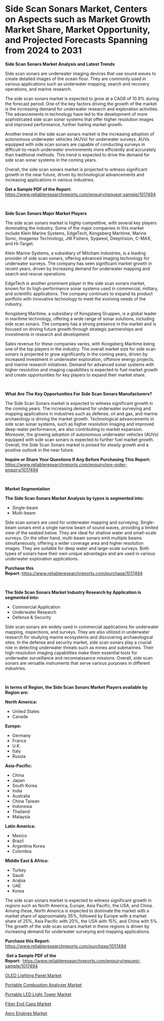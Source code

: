 <p><h1>Side Scan Sonars Market, Centers on Aspects such as Market Growth Market Share, Market Opportunity, and Projected Forecasts Spanning from 2024 to 2031</h1></p><p><strong>Side Scan Sonars Market Analysis and Latest Trends</strong></p>
<p><p>Side scan sonars are underwater imaging devices that use sound waves to create detailed images of the ocean floor. They are commonly used in various applications such as underwater mapping, search and recovery operations, and marine research.</p><p>The side scan sonars market is expected to grow at a CAGR of 10.9% during the forecast period. One of the key factors driving the growth of the market is the increasing demand for underwater research and exploration activities. The advancements in technology have led to the development of more sophisticated side scan sonar systems that offer higher resolution images and improved performance, further fueling market growth.</p><p>Another trend in the side scan sonars market is the increasing adoption of autonomous underwater vehicles (AUVs) for underwater surveys. AUVs equipped with side scan sonars are capable of conducting surveys in difficult-to-reach underwater environments more efficiently and accurately than traditional methods. This trend is expected to drive the demand for side scan sonar systems in the coming years.</p><p>Overall, the side scan sonars market is projected to witness significant growth in the near future, driven by technological advancements and increasing applications in various industries.</p></p>
<p><strong>Get a Sample PDF of the Report:&nbsp;</strong> <a href="https://www.reliableresearchreports.com/enquiry/request-sample/1017494">https://www.reliableresearchreports.com/enquiry/request-sample/1017494</a></p>
<p>&nbsp;</p>
<p><strong>Side Scan Sonars Major Market Players</strong></p>
<p><p>The side scan sonars market is highly competitive, with several key players dominating the industry. Some of the major companies in this market include Klein Marine Systems, EdgeTech, Kongsberg Maritime, Marine Sonic, Imagenex Technology, JW Fishers, Syqwest, DeepVision, C-MAX, and Hi-Target.</p><p>Klein Marine Systems, a subsidiary of Mitcham Industries, is a leading provider of side scan sonars, offering advanced imaging technology for underwater surveys. The company has seen significant market growth in recent years, driven by increasing demand for underwater mapping and search and rescue operations.</p><p>EdgeTech is another prominent player in the side scan sonars market, known for its high-performance sonar systems used in commercial, military, and scientific applications. The company continues to expand its product portfolio with innovative technology to meet the evolving needs of the industry.</p><p>Kongsberg Maritime, a subsidiary of Kongsberg Gruppen, is a global leader in maritime technology, offering a wide range of sonar solutions, including side scan sonars. The company has a strong presence in the market and is focused on driving future growth through strategic partnerships and investments in research and development.</p><p>Sales revenue for these companies varies, with Kongsberg Maritime being one of the top players in the industry. The overall market size for side scan sonars is projected to grow significantly in the coming years, driven by increased investment in underwater exploration, offshore energy projects, and marine research initiatives. Demand for advanced sonar systems with higher resolution and imaging capabilities is expected to fuel market growth and create opportunities for key players to expand their market share.</p></p>
<p>&nbsp;</p>
<p><strong>What Are The Key Opportunities For Side Scan Sonars Manufacturers?</strong></p>
<p><p>The Side Scan Sonars market is expected to witness significant growth in the coming years. The increasing demand for underwater surveying and mapping applications in industries such as defense, oil and gas, and marine archaeology is driving the market growth. Technological advancements in side scan sonar systems, such as higher resolution imaging and improved deep-water performance, are also contributing to market expansion. Moreover, the growing adoption of autonomous underwater vehicles (AUVs) equipped with side scan sonars is expected to further fuel market growth. Overall, the Side Scan Sonars market is poised for steady growth and a positive outlook in the near future.</p></p>
<p><strong>Inquire or Share Your Questions If Any Before Purchasing This Report:</strong> <a href="https://www.reliableresearchreports.com/enquiry/pre-order-enquiry/1017494">https://www.reliableresearchreports.com/enquiry/pre-order-enquiry/1017494</a></p>
<p>&nbsp;</p>
<p><strong>Market Segmentation</strong></p>
<p><strong>The Side Scan Sonars Market Analysis by types is segmented into:</strong></p>
<p><ul><li>Single-beam</li><li>Multi-beam</li></ul></p>
<p><p>Side scan sonars are used for underwater mapping and surveying. Single-beam sonars emit a single narrow beam of sound waves, providing a limited view of the seabed below. They are ideal for shallow water and small-scale surveys. On the other hand, multi-beam sonars emit multiple beams simultaneously, offering a wider coverage area and higher resolution images. They are suitable for deep water and large-scale surveys. Both types of sonars have their own unique advantages and are used in various underwater exploration applications.</p></p>
<p><strong>Purchase this Report:&nbsp;</strong><a href="https://www.reliableresearchreports.com/purchase/1017494">https://www.reliableresearchreports.com/purchase/1017494</a></p>
<p>&nbsp;</p>
<p><strong>The Side Scan Sonars Market Industry Research by Application is segmented into:</strong></p>
<p><ul><li>Commercial Application</li><li>Underwater Research</li><li>Defense & Security</li></ul></p>
<p><p>Side scan sonars are widely used in commercial applications for underwater mapping, inspections, and surveys. They are also utilized in underwater research for studying marine ecosystems and discovering archaeological sites. In the defense and security market, side scan sonars play a crucial role in detecting underwater threats such as mines and submarines. Their high-resolution imaging capabilities make them essential tools for underwater surveillance and reconnaissance missions. Overall, side scan sonars are versatile instruments that serve various purposes in different industries.</p></p>
<p>&nbsp;</p>
<p><strong>In terms of Region, the Side Scan Sonars Market Players available by Region are:</strong></p>
<p>
    <p> <strong> North America: </strong>
        <ul>
            <li>United States</li>
            <li>Canada</li>
        </ul>
        </p> 
    <p> <strong> Europe: </strong>
        <ul>
            <li>Germany</li>
            <li>France</li>
            <li>U.K.</li>
            <li>Italy</li>
            <li>Russia</li>
        </ul>
        </p> 
    <p> <strong> Asia-Pacific: </strong>
        <ul>
            <li>China</li>
            <li>Japan</li>
            <li>South Korea</li>
            <li>India</li>
            <li>Australia</li>
            <li>China Taiwan</li>
            <li>Indonesia</li>
            <li>Thailand</li>
            <li>Malaysia</li>
        </ul>
        </p> 
    <p> <strong> Latin America: </strong>
        <ul>
            <li>Mexico</li>
            <li>Brazil</li>
            <li>Argentina Korea</li>
            <li>Colombia</li>
        </ul>
        </p> 
    <p> <strong> Middle East & Africa: </strong>
        <ul>
            <li>Turkey</li>
            <li>Saudi</li>
            <li>Arabia</li>
            <li>UAE</li>
            <li>Korea</li>
        </ul>
    </p>
    </p>
<p><p>The side scan sonars market is expected to witness significant growth in regions such as North America, Europe, Asia Pacific, the USA, and China. Among these, North America is expected to dominate the market with a market share of approximately 35%, followed by Europe with a market share of 25%, Asia Pacific with 20%, the USA with 15%, and China with 5%. The growth of the side scan sonars market in these regions is driven by increasing demand for underwater surveying and mapping applications.</p></p>
<p><strong>Purchase this Report: </strong><a href="https://www.reliableresearchreports.com/purchase/1017494">https://www.reliableresearchreports.com/purchase/1017494</a></p>
<p>&nbsp;<strong>Get a Sample PDF of the Report:&nbsp;&nbsp;</strong><a href="https://www.reliableresearchreports.com/enquiry/request-sample/1017494">https://www.reliableresearchreports.com/enquiry/request-sample/1017494</a></p>
<p><strong></strong></p>
<p><p><a href="https://github.com/pjcfca/Market-Research-Report-List-1/blob/main/oled-lighting-panel-market.md">OLED Lighting Panel Market</a></p><p><a href="https://medium.com/@elizabethalexander97/analyzing-portable-combustion-analyzer-market-global-industry-perspective-and-forecast-2024-to-c23e30e0f28b">Portable Combustion Analyzer Market</a></p><p><a href="https://medium.com/@sarahhopkins94/portable-led-light-tower-market-size-market-outlook-and-market-forecast-2024-to-2031-a9f1317a360a">Portable LED Light Tower Market</a></p><p><a href="https://medium.com/@sarahhopkins94/analyzing-fiber-end-caps-market-global-industry-perspective-and-forecast-2024-to-2031-09490baa0e0e">Fiber End Caps Market</a></p><p><a href="https://github.com/johnbach50/Market-Research-Report-List-1/blob/main/aero-engines-market.md">Aero Engines Market</a></p></p>